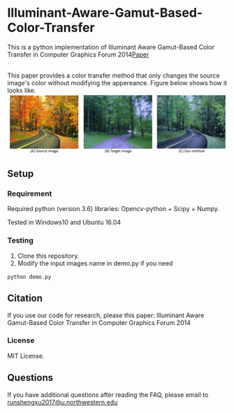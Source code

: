 # Illuminant-Aware-Gamut-Based-Color-Transfer

This is a python implementation of Illuminant Aware Gamut-Based Color Transfer in Computer Graphics Forum 2014[Paper](http://www.cse.yorku.ca/~mbrown/pdf/cgf2014_color_transfer.pdf)<br/>.

This paper provides a color transfer method that only changes the source image's color without modifying the appereance. Figure below shows how it looks like.
![teaser](data/figure.PNG "Sample inpainting results on held-out images")

## Setup

### Requirement
Required python (version 3.6) libraries: Opencv-python + Scipy + Numpy.

Tested in Windows10 and Ubuntu 16.04

### Testing
1. Clone this repository.
2. Modify the input images name in demo.py if you need
```Shell
python demo.py
```

## Citation
If you use our code  for research, please this paper:
Illuminant Aware Gamut-Based Color Transfer in Computer Graphics Forum 2014

### License
MIT License.

## Questions
If you have additional questions after reading the FAQ, please email to runshengxu2017@u.northwestern.edu
